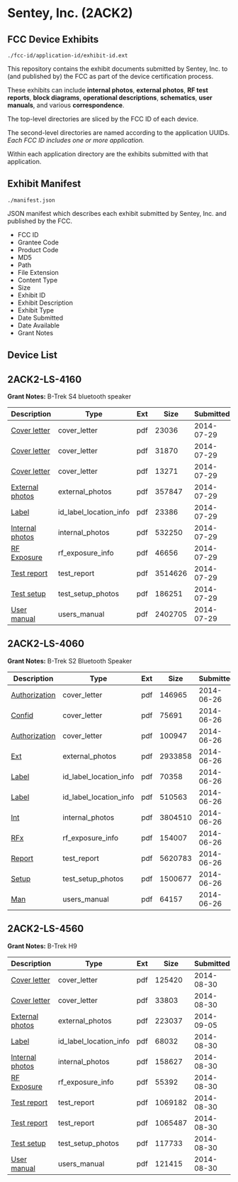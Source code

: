 # Sentey, Inc. (2ACK2)
## FCC Device Exhibits

```
./fcc-id/application-id/exhibit-id.ext
```

This repository contains the exhibit documents submitted by Sentey, Inc. to (and published by) the FCC as part of the device certification process.

These exhibits can include **internal photos**, **external photos**, **RF test reports**, **block diagrams**, **operational descriptions**, **schematics**, **user manuals**, and various **correspondence**.

The top-level directories are sliced by the FCC ID of each device.

The second-level directories are named according to the application UUIDs. *Each FCC ID includes one or more application.*

Within each application directory are the exhibits submitted with that application. 

## Exhibit Manifest

```
./manifest.json
```

JSON manifest which describes each exhibit submitted by Sentey, Inc. and published by the FCC.

- FCC ID
- Grantee Code
- Product Code
- MD5
- Path
- File Extension
- Content Type
- Size
- Exhibit ID
- Exhibit Description
- Exhibit Type
- Date Submitted
- Date Available
- Grant Notes

## Device List
## 2ACK2-LS-4160
**Grant Notes:** B-Trek S4 bluetooth speaker

| Description | Type | Ext | Size | Submitted | Available |
| ----------- | ---- | --- | ---- | --------- | --------- |
| [Cover letter](2ACK2-LS-4160/1e6f959eddb5d71b4cea027c90190285/2339242.pdf) | cover_letter | pdf | 23036 | 2014-07-29 | 2014-07-29 |
| [Cover letter](2ACK2-LS-4160/1e6f959eddb5d71b4cea027c90190285/2339243.pdf) | cover_letter | pdf | 31870 | 2014-07-29 | 2014-07-29 |
| [Cover letter](2ACK2-LS-4160/1e6f959eddb5d71b4cea027c90190285/2339244.pdf) | cover_letter | pdf | 13271 | 2014-07-29 | 2014-07-29 |
| [External photos](2ACK2-LS-4160/1e6f959eddb5d71b4cea027c90190285/2339245.pdf) | external_photos | pdf | 357847 | 2014-07-29 | 2014-07-29 |
| [Label](2ACK2-LS-4160/1e6f959eddb5d71b4cea027c90190285/2339246.pdf) | id_label_location_info | pdf | 23386 | 2014-07-29 | 2014-07-29 |
| [Internal photos](2ACK2-LS-4160/1e6f959eddb5d71b4cea027c90190285/2339247.pdf) | internal_photos | pdf | 532250 | 2014-07-29 | 2014-07-29 |
| [RF Exposure](2ACK2-LS-4160/1e6f959eddb5d71b4cea027c90190285/2339249.pdf) | rf_exposure_info | pdf | 46656 | 2014-07-29 | 2014-07-29 |
| [Test report](2ACK2-LS-4160/1e6f959eddb5d71b4cea027c90190285/2339251.pdf) | test_report | pdf | 3514626 | 2014-07-29 | 2014-07-29 |
| [Test setup](2ACK2-LS-4160/1e6f959eddb5d71b4cea027c90190285/2339252.pdf) | test_setup_photos | pdf | 186251 | 2014-07-29 | 2014-07-29 |
| [User manual](2ACK2-LS-4160/1e6f959eddb5d71b4cea027c90190285/2339253.pdf) | users_manual | pdf | 2402705 | 2014-07-29 | 2014-07-29 |
## 2ACK2-LS-4060
**Grant Notes:** B-Trek S2 Bluetooth Speaker

| Description | Type | Ext | Size | Submitted | Available |
| ----------- | ---- | --- | ---- | --------- | --------- |
| [Authorization](2ACK2-LS-4060/c2f11a8252c080cc0c5e657d251500bd/2307848.pdf) | cover_letter | pdf | 146965 | 2014-06-26 | 2014-06-26 |
| [Confid](2ACK2-LS-4060/c2f11a8252c080cc0c5e657d251500bd/2307849.pdf) | cover_letter | pdf | 75691 | 2014-06-26 | 2014-06-26 |
| [Authorization](2ACK2-LS-4060/c2f11a8252c080cc0c5e657d251500bd/2307850.pdf) | cover_letter | pdf | 100947 | 2014-06-26 | 2014-06-26 |
| [Ext](2ACK2-LS-4060/c2f11a8252c080cc0c5e657d251500bd/2307846.pdf) | external_photos | pdf | 2933858 | 2014-06-26 | 2014-06-26 |
| [Label](2ACK2-LS-4060/c2f11a8252c080cc0c5e657d251500bd/2307842.pdf) | id_label_location_info | pdf | 70358 | 2014-06-26 | 2014-06-26 |
| [Label](2ACK2-LS-4060/c2f11a8252c080cc0c5e657d251500bd/2307847.pdf) | id_label_location_info | pdf | 510563 | 2014-06-26 | 2014-06-26 |
| [Int](2ACK2-LS-4060/c2f11a8252c080cc0c5e657d251500bd/2307845.pdf) | internal_photos | pdf | 3804510 | 2014-06-26 | 2014-06-26 |
| [RFx](2ACK2-LS-4060/c2f11a8252c080cc0c5e657d251500bd/2307851.pdf) | rf_exposure_info | pdf | 154007 | 2014-06-26 | 2014-06-26 |
| [Report](2ACK2-LS-4060/c2f11a8252c080cc0c5e657d251500bd/2307841.pdf) | test_report | pdf | 5620783 | 2014-06-26 | 2014-06-26 |
| [Setup](2ACK2-LS-4060/c2f11a8252c080cc0c5e657d251500bd/2307843.pdf) | test_setup_photos | pdf | 1500677 | 2014-06-26 | 2014-06-26 |
| [Man](2ACK2-LS-4060/c2f11a8252c080cc0c5e657d251500bd/2307844.pdf) | users_manual | pdf | 64157 | 2014-06-26 | 2014-06-26 |
## 2ACK2-LS-4560
**Grant Notes:** B-Trek H9

| Description | Type | Ext | Size | Submitted | Available |
| ----------- | ---- | --- | ---- | --------- | --------- |
| [Cover letter](2ACK2-LS-4560/6b69c2bd0024b083a849a3dacf795b1c/2373792.pdf) | cover_letter | pdf | 125420 | 2014-08-30 | 2014-08-30 |
| [Cover letter](2ACK2-LS-4560/6b69c2bd0024b083a849a3dacf795b1c/2373793.pdf) | cover_letter | pdf | 33803 | 2014-08-30 | 2014-08-30 |
| [External photos](2ACK2-LS-4560/6b69c2bd0024b083a849a3dacf795b1c/2380230.pdf) | external_photos | pdf | 223037 | 2014-09-05 | 2014-08-30 |
| [Label](2ACK2-LS-4560/6b69c2bd0024b083a849a3dacf795b1c/2373795.pdf) | id_label_location_info | pdf | 68032 | 2014-08-30 | 2014-08-30 |
| [Internal photos](2ACK2-LS-4560/6b69c2bd0024b083a849a3dacf795b1c/2373796.pdf) | internal_photos | pdf | 158627 | 2014-08-30 | 2014-08-30 |
| [RF Exposure](2ACK2-LS-4560/6b69c2bd0024b083a849a3dacf795b1c/2373798.pdf) | rf_exposure_info | pdf | 55392 | 2014-08-30 | 2014-08-30 |
| [Test report](2ACK2-LS-4560/6b69c2bd0024b083a849a3dacf795b1c/2373800.pdf) | test_report | pdf | 1069182 | 2014-08-30 | 2014-08-30 |
| [Test report](2ACK2-LS-4560/6b69c2bd0024b083a849a3dacf795b1c/2373801.pdf) | test_report | pdf | 1065487 | 2014-08-30 | 2014-08-30 |
| [Test setup](2ACK2-LS-4560/6b69c2bd0024b083a849a3dacf795b1c/2373802.pdf) | test_setup_photos | pdf | 117733 | 2014-08-30 | 2014-08-30 |
| [User manual](2ACK2-LS-4560/6b69c2bd0024b083a849a3dacf795b1c/2373803.pdf) | users_manual | pdf | 121415 | 2014-08-30 | 2014-08-30 |
